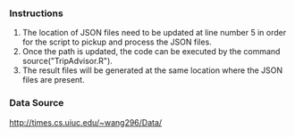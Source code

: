 ### Instructions
1. The location of JSON files need to be updated at line number 5 in order for the script to pickup and process the JSON files.
2. Once the path is updated, the code can be executed by the command source("TripAdvisor.R").
3. The result files will be generated at the same location where the JSON files are present.

### Data Source
http://times.cs.uiuc.edu/~wang296/Data/ 
